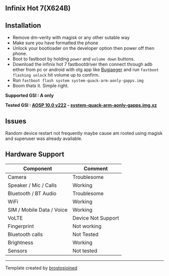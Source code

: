 ## Infinix Hot 7(X624B)

## Installation
- Remove dm-verity with magisk or any other sutable way
- Make sure you have formatted the phone
- Unlock your bootloader on the developer option then power off then phone.
- Boot to fastboot by holding `power` and `volume down` buttons.
- Download the infinix hot 7 fastbootdriver then connect through adb either from pc or android with otg app like [Bugjaeger](https://play.google.com/store/apps/details?id=eu.sisik.hackendebug&hl=en&gl=US)
  and run `fastboot flashing unlock` hit volume up to confirm.
- Run `fastboot flash system system-quack-arm-aonly-gapps.img`
- Boom thats it. Simple right.

**Supported GSI : A only**

**Tested GSI : [AOSP 10.0 v222](https://github.com/phhusson/treble_experimentations/releases/tag/v222) - [system-quack-arm-aonly-gapps.img.xz](https://github.com/phhusson/treble_experimentations/releases/download/v222/system-quack-arm-aonly-gapps.img.xz)**

## Issues
 Random device restart not frequently maybe cause am rooted using magisk and superuser was already available.

## Hardware Support

| Component                 |      Comment                                              |
|---------------------------|-----------------------------------------------------------|
| Camera                    | Troublesome|
| Speaker / Mic / Calls     | Working  |
| Bluetooth / BT Audio                | Troublesome |
| WiFi                      | Working                                                    |
| SIM / Mobile Data / Voice | Working                                                    |
| VoLTE                     | Device Not Support                                              |
| Fingerprint               | Not working                                                   |
| Bluetooth calls           | Not Tested                                               |
| Brightness                | Working |
| Sensors | Not tested |
---
Template created by [brostosjoined](https://github.com/brostosjoined)